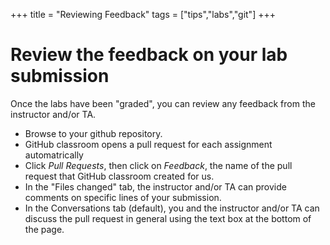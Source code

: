 +++
title = "Reviewing Feedback"
tags = ["tips","labs","git"]
+++

# Review the feedback on your lab submission
Once the labs have been "graded", you can review any feedback from the instructor and/or TA.
- Browse to your github repository.
- GitHub classroom opens a pull request for each assignment automatrically
- Click _Pull Requests_, then click on _Feedback_, the name of the pull request that GitHub classroom created for us.
- In the "Files changed" tab, the instructor and/or TA can provide comments on specific lines of your submission.  
- In the Conversations tab (default), you and the instructor and/or TA can discuss the pull request in general using the text box at the bottom of the page.
<!--
- In the "Checks" tab, click "Test notebook".  If there's a red x next to the "test (...)" job, then click on it to see the results of the continuous integration testing.  This should happen several minutes after you push your changes.
- If you notice a problem that you'd like to fix, then you can make, commit and push more changes.
-->
